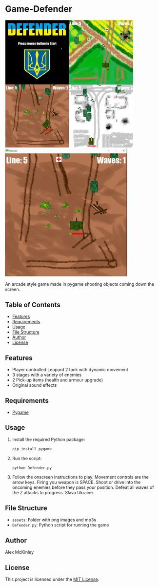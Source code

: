 # Game-Defender

<img src="screenshots.jpg" width="420"> <img src="assets/preview.gif" width="400">

An arcade style game made in pygame shooting objects coming down the screen.

## Table of Contents
- [Features](#features)
- [Requirements](#requirements)
- [Usage](#usage)
- [File Structure](#file-structure)
- [Author](#author)
- [License](#license)

## Features
- Player controlled Leopard 2 tank with dynamic movement
- 3 stages with a variety of enemies
- 2 Pick-up items (health and armour upgrade)
- Original sound effects

## Requirements
- [Pygame](https://pypi.org/project/pygame/)

## Usage
1. Install the required Python package:

   ```bash
   pip install pygame
   ```

2. Run the script:

   ```bash
   python Defender.py
   ```

3. Follow the onscreen instructions to play. Movement controls are the arrow keys. Firing you weapon is SPACE. Shoot or drive into the oncoming enemies before they pass your position. Defeat all waves of the Z attacks to progress. Slava Ukraine.

## File Structure
- `assets`: Folder with png images and mp3s
- `Defender.py`: Python script for running the game

## Author
Alex McKinley

## License
This project is licensed under the [MIT License](LICENSE).
